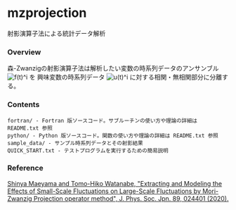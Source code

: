   mzprojection
=================

射影演算子法による統計データ解析


### Overview ###

森-Zwanzigの射影演算子法は解析したい変数の時系列データのアンサンブル <img src="https://latex.codecogs.com/gif.latex?f(t)^i" alt="f(t)^i" /> を
興味変数の時系列データ <img src="https://latex.codecogs.com/gif.latex?u(t)^i" alt="u(t)^i" /> に対する相関・無相関部分に分離する。


### Contents ###

    fortran/ - Fortran 版ソースコード。サブルーチンの使い方や理論の詳細は README.txt 参照  
    python/ - Python 版ソースコード。関数の使い方や理論の詳細は README.txt 参照  
    sample_data/ - サンプル時系列データとその射影結果  
    QUICK_START.txt - テストプログラムを実行するための簡易説明  

### Reference ###

[Shinya Maeyama and Tomo-Hiko Watanabe, "Extracting and Modeling the Effects of Small-Scale Fluctuations on Large-Scale Fluctuations by Mori-Zwanzig Projection operator method", J. Phys. Soc. Jpn. 89, 024401 (2020).](https://doi.org/10.7566/JPSJ.89.024401)

